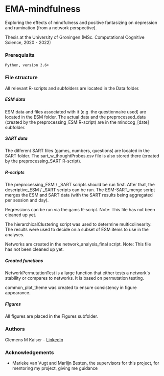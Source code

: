 # EMA-mindfulness

Exploring the effects of mindfulness and positive fantasizing on depression and rumination (from a network perspective).

Thesis at the University of Groningen (MSc. Computational Cognitive Science, 2020 - 2022)

### Prerequisits

```
Python, version 3.6+
```

### File structure

All relevant R-scripts and subfolders are located in the Data folder.

##### ESM data
ESM data and files associated with it (e.g. the questionnaire used) are located in the ESM folder. The actual data and the preprocessed_data (created by the preprocessing_ESM R-script) are in the mindcog_[date] subfolder.

##### SART data
The different SART files (games, numbers, questions) are located in the SART folder. The sart_w_thoughtProbes.csv file is also stored there (created by the preprocessing_SART R-script).

##### R-scripts
The preprocessing_ESM / _SART scripts should be run first. After that, the descriptive_ESM / _SART scripts can be run. The ESM-SART_merge script merges the ESM and SART data (with the SART results being aggregated per session and day).

Regressions can be run via the gams R-script. Note: This file has not been cleaned up yet.

The hierarchicalClustering script was used to determine multicolinearity. The results were used to decide on a subset of ESM items to use in the analyses.

Networks are created in the network_analysis_final script. Note: This file has not been cleaned up yet.

##### Created functions

NetworkPermutationTest is a large function that either tests a network's stability or compares to networks. It is based on permutation testing.

common_plot_theme was created to ensure consistency in figure appearance.

##### Figures
All figures are placed in the Figures subfolder.

### Authors

Clemens M Kaiser - [Linkedin](https://www.linkedin.com/in/clemens-kaiser-702713164/)

### Acknowledgements

- Marieke van Vugt and Marlijn Besten, the supervisors for this project, for mentoring my project, giving me guidance

